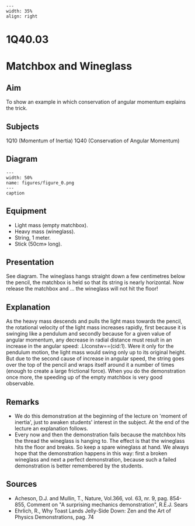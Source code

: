
```{figure} /figures/busy.png
---
width: 35%
align: right
```
# 1Q40.03 
  # Matchbox and Wineglass 
    
  
## Aim   
 To show an example in which conservation of angular momentum explains the trick.    
  
## Subjects   
 1Q10 (Momentum of Inertia) 1Q40 (Conservation of Angular Momentum)   
  
## Diagram   
   
```{figure} figures/figure_0.png  
---  
width: 50%  
name: figures/figure_0.png  
---  
caption  
``` 
      
  
## Equipment   
 
 *  Light mass (empty matchbox). 
 *  Heavy mass (wineglass). 
 *  String, 1 meter. 
 *  Stick (50cm» long).
       
  
## Presentation   
 See diagram. The wineglass hangs straight down a few centimetres below the pencil, the matchbox is held so that its string is nearly horizontal. Now release the matchbox and ... the wineglass will not hit the floor!    
  
## Explanation   
 As the heavy mass descends and pulls the light mass towards the pencil, the rotational velocity of the light mass increases rapidly, first because it is swinging like a pendulum and secondly because for a given value of angular momentum, any decrease in radial distance must result in an increase in the angular speed: .LIconstw==(cid:1). Were it only for the pendulum motion, the light mass would swing only up to its original height. But due to the second cause of increase in angular speed, the string goes over the top of the pencil and wraps itself around it a number of times (enough to create a large frictional force). When you do the demonstration once more, the speeding up of the empty matchbox is very good observable.    
  
## Remarks   
 
 *  We do this demonstration at the beginning of the lecture on 'moment of inertia', just to awaken students' interest in the subject. At the end of the lecture an explanation follows. 
 *  Every now and then the demonstration fails because the matchbox hits the thread the wineglass is hanging to. The effect is that the wineglass hits the floor and breaks. So keep a spare wineglass at hand. We always hope that the demonstration happens in this way: first a broken wineglass and next a perfect demonstration, because such a failed demonstration is better remembered by the students.
   
  
## Sources   
 
 *  Acheson, D.J. and Mullin, T., Nature, Vol.366, vol. 63, nr. 9, pag. 854-855, Comment on "A surprising mechanics demonstration", R.E.J. Sears 
 *  Ehrlich, R., Why Toast Lands Jelly-Side Down: Zen and the Art of Physics Demonstrations, pag. 74
  